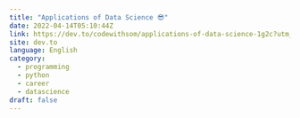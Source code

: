 ```yaml
---
title: "Applications of Data Science 😎"
date: 2022-04-14T05:10:44Z
link: https://dev.to/codewithsom/applications-of-data-science-1g2c?utm_medium=RSS&utm_source=news.12bit.vn
site: dev.to
language: English
category:
  - programming
  - python
  - career
  - datascience
draft: false
---
```

